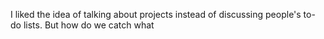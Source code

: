 I liked the idea of talking about projects instead of discussing people's to-do lists. 
But how do we catch what